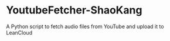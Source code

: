 # YoutubeFetcher-ShaoKang
 A Python script to fetch audio files from YouTube and upload it to LeanCloud
